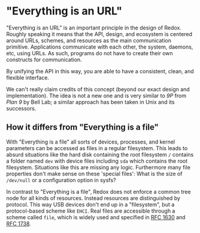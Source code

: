 "Everything is an URL"
======================

"Everything is an URL" is an important principle in the design of Redox. Roughly speaking it means that the API, design, and ecosystem is centered around URLs, schemes, and resources as the main communication primitive. Applications communicate with each other, the system, daemons, etc, using URLs. As such, programs do not have to create their own constructs for communication.

By unifying the API in this way, you are able to have a consistent, clean, and flexible interface.

We can't really claim credits of this concept (beyond our exact design and implementation). The idea is not a new one and is very similar to _9P_ from _Plan 9_ by Bell Lab; a similar approach has been taken in Unix and its successors.

How it differs from "Everything is a file"
------------------------------------------

With "Everything is a file" all sorts of devices, processes, and kernel parameters can be accessed as files in a regular filesystem. This leads to absurd situations like the hard disk containing the root filesystem `/` contains a folder named `dev` with device files including `sda` which contains the root filesystem. Situations like this are missing any logic. Furthermore many file properties don't make sense on these 'special files': What is the size of `/dev/null` or a configuration option in sysfs?

In contrast to "Everything is a file", Redox does not enforce a common tree node for all kinds of resources. Instead resources are distinguished by protocol. This way USB devices don't end up in a "filesystem", but a protocol-based scheme like `EHCI`. Real files are accessible through a scheme called `file`, which is widely used and specified in [RFC 1630] and [RFC 1738].

[RFC 1630]: https://tools.ietf.org/html/rfc1630
[RFC 1738]: https://tools.ietf.org/html/rfc1738
